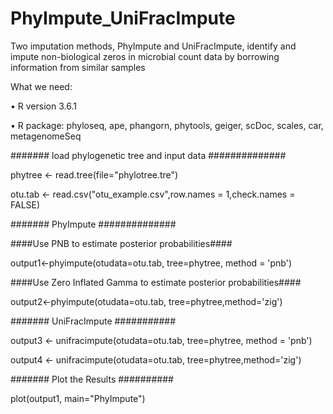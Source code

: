 # PhyImpute_UniFracImpute
Two imputation methods, PhyImpute and UniFracImpute, identify and impute non-biological zeros in microbial count data by borrowing information from similar samples

What we need:

•	R version 3.6.1

•	R package: phyloseq, ape, phangorn, phytools, geiger, scDoc, scales, car, metagenomeSeq

####### load phylogenetic tree and input data ##############

phytree <- read.tree(file="phylotree.tre")

otu.tab <- read.csv("otu_example.csv",row.names = 1,check.names = FALSE)

####### PhyImpute ##############

####Use PNB to estimate posterior probabilities#### 

output1<-phyimpute(otudata=otu.tab, tree=phytree, method = 'pnb')

####Use Zero Inflated Gamma to estimate posterior probabilities####

output2<-phyimpute(otudata=otu.tab, tree=phytree,method='zig')

####### UniFracImpute ###########

output3 <- unifracimpute(otudata=otu.tab, tree=phytree, method = 'pnb')

output4 <- unifracimpute(otudata=otu.tab, tree=phytree,method='zig')

####### Plot the Results ##########

plot(output1, main="PhyImpute")

